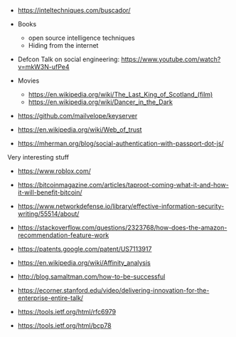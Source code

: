 - https://inteltechniques.com/buscador/
- Books
  - open source intelligence techniques
  - Hiding from the internet
- Defcon Talk on social  engineering: https://www.youtube.com/watch?v=mkW3N-ufPe4

- Movies
  - https://en.wikipedia.org/wiki/The_Last_King_of_Scotland_(film)
  - https://en.wikipedia.org/wiki/Dancer_in_the_Dark

- https://github.com/mailvelope/keyserver
- https://en.wikipedia.org/wiki/Web_of_trust
- https://mherman.org/blog/social-authentication-with-passport-dot-js/

Very interesting stuff
- https://www.roblox.com/
- https://bitcoinmagazine.com/articles/taproot-coming-what-it-and-how-it-will-benefit-bitcoin/
- https://www.networkdefense.io/library/effective-information-security-writing/55514/about/
- https://stackoverflow.com/questions/2323768/how-does-the-amazon-recommendation-feature-work
- https://patents.google.com/patent/US7113917
- https://en.wikipedia.org/wiki/Affinity_analysis
- http://blog.samaltman.com/how-to-be-successful


- https://ecorner.stanford.edu/video/delivering-innovation-for-the-enterprise-entire-talk/

- https://tools.ietf.org/html/rfc6979
- https://tools.ietf.org/html/bcp78
